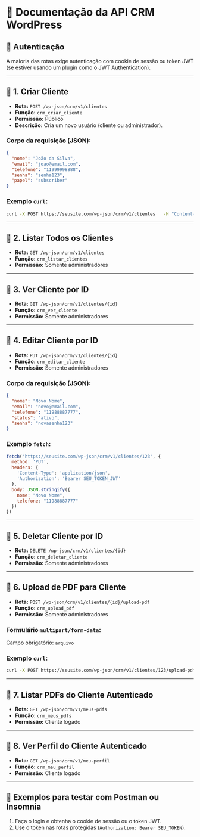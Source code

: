 
# 📘 Documentação da API CRM WordPress

## 🔐 Autenticação
A maioria das rotas exige autenticação com cookie de sessão ou token JWT (se estiver usando um plugin como o JWT Authentication).

---

## 🔹 1. Criar Cliente
- **Rota:** `POST /wp-json/crm/v1/clientes`
- **Função:** `crm_criar_cliente`
- **Permissão:** Público
- **Descrição:** Cria um novo usuário (cliente ou administrador).

### Corpo da requisição (JSON):
```json
{
  "nome": "João da Silva",
  "email": "joao@email.com",
  "telefone": "11999998888",
  "senha": "senha123",
  "papel": "subscriber"
}
```

### Exemplo `curl`:
```bash
curl -X POST https://seusite.com/wp-json/crm/v1/clientes   -H "Content-Type: application/json"   -d '{"nome":"João","email":"joao@email.com","telefone":"11999998888","senha":"senha123"}'
```

---

## 🔹 2. Listar Todos os Clientes
- **Rota:** `GET /wp-json/crm/v1/clientes`
- **Função:** `crm_listar_clientes`
- **Permissão:** Somente administradores

---

## 🔹 3. Ver Cliente por ID
- **Rota:** `GET /wp-json/crm/v1/clientes/{id}`
- **Função:** `crm_ver_cliente`
- **Permissão:** Somente administradores

---

## 🔹 4. Editar Cliente por ID
- **Rota:** `PUT /wp-json/crm/v1/clientes/{id}`
- **Função:** `crm_editar_cliente`
- **Permissão:** Somente administradores

### Corpo da requisição (JSON):
```json
{
  "nome": "Novo Nome",
  "email": "novo@email.com",
  "telefone": "11988887777",
  "status": "ativo",
  "senha": "novasenha123"
}
```

### Exemplo `fetch`:
```js
fetch('https://seusite.com/wp-json/crm/v1/clientes/123', {
  method: 'PUT',
  headers: {
    'Content-Type': 'application/json',
    'Authorization': 'Bearer SEU_TOKEN_JWT'
  },
  body: JSON.stringify({
    nome: "Novo Nome",
    telefone: "11988887777"
  })
})
```

---

## 🔹 5. Deletar Cliente por ID
- **Rota:** `DELETE /wp-json/crm/v1/clientes/{id}`
- **Função:** `crm_deletar_cliente`
- **Permissão:** Somente administradores

---

## 🔹 6. Upload de PDF para Cliente
- **Rota:** `POST /wp-json/crm/v1/clientes/{id}/upload-pdf`
- **Função:** `crm_upload_pdf`
- **Permissão:** Somente administradores

### Formulário `multipart/form-data`:
Campo obrigatório: `arquivo`

### Exemplo `curl`:
```bash
curl -X POST https://seusite.com/wp-json/crm/v1/clientes/123/upload-pdf   -H "Authorization: Bearer SEU_TOKEN_JWT"   -F "arquivo=@/caminho/do/arquivo.pdf"
```

---

## 🔹 7. Listar PDFs do Cliente Autenticado
- **Rota:** `GET /wp-json/crm/v1/meus-pdfs`
- **Função:** `crm_meus_pdfs`
- **Permissão:** Cliente logado

---

## 🔹 8. Ver Perfil do Cliente Autenticado
- **Rota:** `GET /wp-json/crm/v1/meu-perfil`
- **Função:** `crm_meu_perfil`
- **Permissão:** Cliente logado

---

## 🧪 Exemplos para testar com Postman ou Insomnia
1. Faça o login e obtenha o cookie de sessão ou o token JWT.
2. Use o token nas rotas protegidas (`Authorization: Bearer SEU_TOKEN`).
